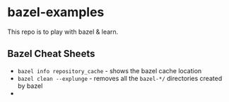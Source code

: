 # bazel-examples

This repo is to play with bazel & learn.


## Bazel Cheat Sheets

* `bazel info repository_cache` - shows the bazel cache location
* `bazel clean --explunge` - removes all the `bazel-*/` directories created by bazel
* 

